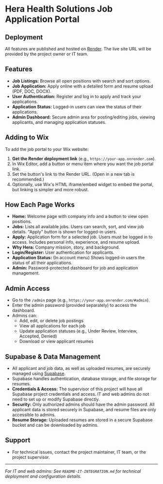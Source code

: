 
# Hera Health Solutions Job Application Portal

## Deployment
All features are published and hosted on [Render](https://render.com/). The live site URL will be provided by the project owner or IT team.

## Features
- **Job Listings:** Browse all open positions with search and sort options.
- **Job Application:** Apply online with a detailed form and resume upload (PDF, DOC, DOCX).
- **User Authentication:** Register and log in to apply and track your applications.
- **Application Status:** Logged-in users can view the status of their applications.
- **Admin Dashboard:** Secure admin area for posting/editing jobs, viewing applicants, and managing application statuses.

## Adding to Wix
To add the job portal to your Wix website:
1. **Get the Render deployment link** (e.g., `https://your-app.onrender.com`).
2. In Wix Editor, add a button or menu item where you want the job portal link.
3. Set the button's link to the Render URL. (Open in a new tab is recommended.)
4. Optionally, use Wix's HTML iframe/embed widget to embed the portal, but linking is simpler and more robust.

## How Each Page Works
- **Home:** Welcome page with company info and a button to view open positions.
- **Jobs:** Lists all available jobs. Users can search, sort, and view job details. "Apply" button is shown for logged-in users.
- **Apply:** Application form for a selected job. Users must be logged in to access. Includes personal info, experience, and resume upload.
- **Why Hera:** Company mission, story, and background.
- **Login/Register:** User authentication for applicants.
- **Application Status:** (In account menu) Shows logged-in users the status of all their applications.
- **Admin:** Password-protected dashboard for job and application management.

## Admin Access
- Go to the `/admin` page (e.g., `https://your-app.onrender.com/#admin`).
- Enter the admin password (provided separately) to access the dashboard.
- Admins can:
  - Add, edit, or delete job postings
  - View all applications for each job
  - Update application statuses (e.g., Under Review, Interview, Accepted, Denied)
  - Download or view applicant resumes


## Supabase & Data Management
- All applicant and job data, as well as uploaded resumes, are securely managed using [Supabase](https://supabase.com/).
- Supabase handles authentication, database storage, and file storage for resumes.
- **Credentials & Access:** The supervisor of this project will have all Supabase project credentials and access. IT and web admins do not need to set up or modify Supabase directly.
- **Security:** Only authorized admins should have the admin password. All applicant data is stored securely in Supabase, and resume files are only accessible to admins.
- **Resume Storage:** Uploaded resumes are stored in a secure Supabase bucket and can be downloaded by admins.

## Support
- For technical issues, contact the project maintainer, IT team, or the project supervisor.

---

*For IT and web admins: See `README-IT-INTEGRATION.md` for technical deployment and configuration details.*
